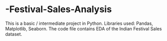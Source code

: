 # -Festival-Sales-Analysis
This is a basic / intermediate project in Python.
Libraries used: Pandas, Matplotlib, Seaborn.
The code file contains EDA of the Indian Festival Sales dataset.
